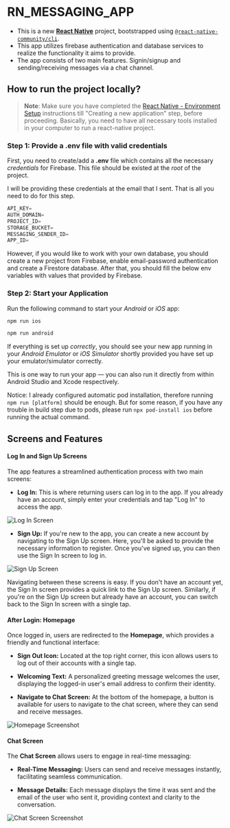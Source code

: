 # RN_MESSAGING_APP

- This is a new [**React Native**](https://reactnative.dev) project, bootstrapped using [`@react-native-community/cli`](https://github.com/react-native-community/cli).
- This app utilizes firebase authentication and database services to realize the functionality it aims to provide.
- The app consists of two main features. Signin/signup and sending/receiving messages via a chat channel.

## How to run the project locally?

> **Note**: Make sure you have completed the [React Native - Environment Setup](https://reactnative.dev/docs/environment-setup) instructions till "Creating a new application" step, before proceeding. Basically, you need to have all necessary tools installed in your computer to run a react-native project.

### Step 1: Provide a .env file with valid credentials

First, you need to create/add a **.env** file which contains all the necessary _credentials_ for Firebase. This file should be existed at the _root_ of the project.

I will be providing these credentials at the email that I sent. That is all you need to do for this step.

```js
API_KEY=
AUTH_DOMAIN=
PROJECT_ID=
STORAGE_BUCKET=
MESSAGING_SENDER_ID=
APP_ID=
```

However, if you would like to work with your own database, you should create a new project from Firebase, enable email-password authentication and create a Firestore database. After that, you should fill the below env variables with values that provided by Firebase.

### Step 2: Start your Application

Run the following command to start your _Android_ or _iOS_ app:

```bash
npm run ios

npm run android
```

If everything is set up _correctly_, you should see your new app running in your _Android Emulator_ or _iOS Simulator_ shortly provided you have set up your emulator/simulator correctly.

This is one way to run your app — you can also run it directly from within Android Studio and Xcode respectively.

Notice: I already configured automatic pod installation, therefore running `npm run [platform]` should be enough. But for some reason, if you have any trouble in build step due to pods, please run `npx pod-install ios` before running the actual command.

## Screens and Features

#### Log In and Sign Up Screens

The app features a streamlined authentication process with two main screens:

- **Log In:** This is where returning users can log in to the app. If you already have an account, simply enter your credentials and tap "Log In" to access the app.

![Log In Screen](./demoPhotos/login.png)

- **Sign Up:** If you're new to the app, you can create a new account by navigating to the Sign Up screen. Here, you'll be asked to provide the necessary information to register. Once you've signed up, you can then use the Sign In screen to log in.

![Sign Up Screen](./demoPhotos/register.png)

Navigating between these screens is easy. If you don't have an account yet, the Sign In screen provides a quick link to the Sign Up screen. Similarly, if you're on the Sign Up screen but already have an account, you can switch back to the Sign In screen with a single tap.

#### After Login: Homepage

Once logged in, users are redirected to the **Homepage**, which provides a friendly and functional interface:

- **Sign Out Icon:** Located at the top right corner, this icon allows users to log out of their accounts with a single tap.

- **Welcoming Text:** A personalized greeting message welcomes the user, displaying the logged-in user's email address to confirm their identity.

- **Navigate to Chat Screen:** At the bottom of the homepage, a button is available for users to navigate to the chat screen, where they can send and receive messages.

![Homepage Screenshot](./demoPhotos/homepage.png)

#### Chat Screen

The **Chat Screen** allows users to engage in real-time messaging:

- **Real-Time Messaging:** Users can send and receive messages instantly, facilitating seamless communication.

- **Message Details:** Each message displays the time it was sent and the email of the user who sent it, providing context and clarity to the conversation.

![Chat Screen Screenshot](./demoPhotos/chat.png)
